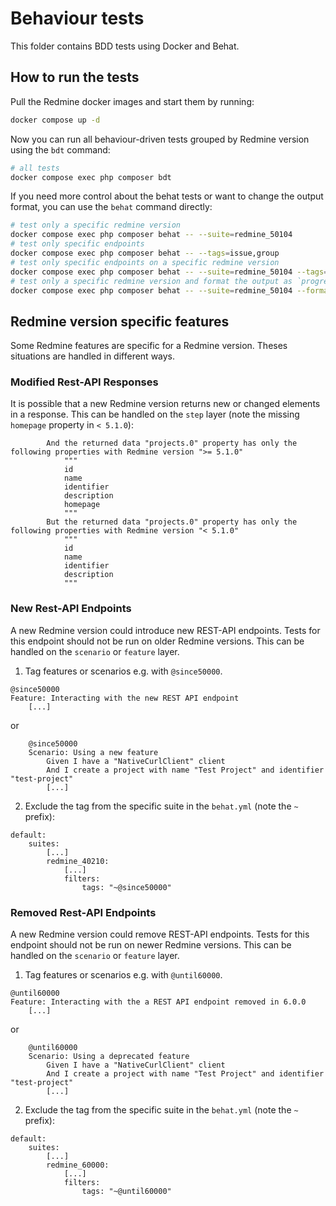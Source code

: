 # Behaviour tests

This folder contains BDD tests using Docker and Behat.

## How to run the tests

Pull the Redmine docker images and start them by running:

```bash
docker compose up -d
```

Now you can run all behaviour-driven tests grouped by Redmine version using the `bdt` command:

```bash
# all tests
docker compose exec php composer bdt
```

If you need more control about the behat tests or want to change the output format,
you can use the `behat` command directly:

```bash
# test only a specific redmine version
docker compose exec php composer behat -- --suite=redmine_50104
# test only specific endpoints
docker compose exec php composer behat -- --tags=issue,group
# test only specific endpoints on a specific redmine version
docker compose exec php composer behat -- --suite=redmine_50104 --tags=issue,group
# test only a specific redmine version and format the output as `progress` (default is `pretty`)
docker compose exec php composer behat -- --suite=redmine_50104 --format=progress
```

## Redmine version specific features

Some Redmine features are specific for a Redmine version. Theses situations are handled in different ways.

### Modified Rest-API Responses

It is possible that a new Redmine version returns new or changed elements in a response.
This can be handled on the `step` layer (note the missing `homepage` property in `< 5.1.0`):

```
        And the returned data "projects.0" property has only the following properties with Redmine version ">= 5.1.0"
            """
            id
            name
            identifier
            description
            homepage
            """
        But the returned data "projects.0" property has only the following properties with Redmine version "< 5.1.0"
            """
            id
            name
            identifier
            description
            """
```

### New Rest-API Endpoints

A new Redmine version could introduce new REST-API endpoints.
Tests for this endpoint should not be run on older Redmine versions.
This can be handled on the `scenario` or `feature` layer.

1. Tag features or scenarios e.g. with `@since50000`.

```
@since50000
Feature: Interacting with the new REST API endpoint
    [...]
```

or

```
    @since50000
    Scenario: Using a new feature
        Given I have a "NativeCurlClient" client
        And I create a project with name "Test Project" and identifier "test-project"
        [...]
```

2. Exclude the tag from the specific suite in the `behat.yml` (note the `~` prefix):

```
default:
    suites:
        [...]
        redmine_40210:
            [...]
            filters:
                tags: "~@since50000"

```

### Removed Rest-API Endpoints

A new Redmine version could remove REST-API endpoints.
Tests for this endpoint should not be run on newer Redmine versions.
This can be handled on the `scenario` or `feature` layer.

1. Tag features or scenarios e.g. with `@until60000`.

```
@until60000
Feature: Interacting with the a REST API endpoint removed in 6.0.0
    [...]
```

or

```
    @until60000
    Scenario: Using a deprecated feature
        Given I have a "NativeCurlClient" client
        And I create a project with name "Test Project" and identifier "test-project"
        [...]
```

2. Exclude the tag from the specific suite in the `behat.yml` (note the `~` prefix):

```
default:
    suites:
        [...]
        redmine_60000:
            [...]
            filters:
                tags: "~@until60000"

```
